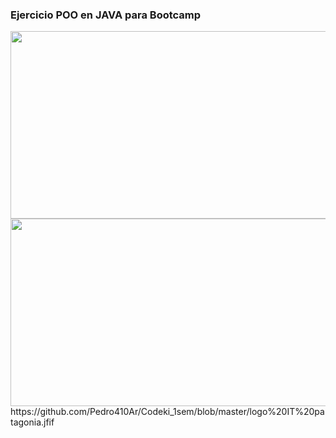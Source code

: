### Ejercicio POO en JAVA para Bootcamp
<img width=900 height= 300 src="https://github.com/Pedro410Ar/Codeki_1sem/blob/master/isologo-codeki.png"/> 
<img width=900 height= 300 src="https://github.com/Pedro410Ar/Codeki_1sem/blob/master/logo%20IT%20patagonia.jfif"/> 
https://github.com/Pedro410Ar/Codeki_1sem/blob/master/logo%20IT%20patagonia.jfif
